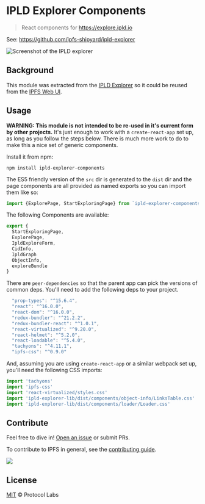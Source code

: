 # IPLD Explorer Components

> React components for https://explore.ipld.io

See: https://github.com/ipfs-shipyard/ipld-explorer

![Screenshot of the IPLD explorer](https://user-images.githubusercontent.com/58871/43152632-f310763c-8f66-11e8-9449-2e362a9f3047.png)

## Background

This module was extracted from the [IPLD Explorer](https://github.com/ipfs-shipyard/ipld-explorer) so it could be reused from the [IPFS Web UI](https://github.com/ipfs-shipyard/ipfs-webui).

## Usage

**WARNING: This module is not intended to be re-used in it's current form by other projects.** It's just enough to work with a `create-react-app` set up, as long as you follow the steps below. There is much more work to do to make this a nice set of generic components.

Install it from npm:

```console
npm install ipld-explorer-components
```

The ES5 friendly version of the `src` dir is generated to the `dist` dir and the
page components are all provided as named exports so you can import them like so:

```js
import {ExplorePage, StartExploringPage} from `ipld-explorer-components`
```

The following Components are available:

```js
export {
  StartExploringPage,
  ExplorePage,
  IpldExploreForm,
  CidInfo,
  IpldGraph
  ObjectInfo,
  exploreBundle
}
```

There are `peer-dependencies` so that the parent app can pick the versions of common deps. You'll need to add the following deps to your project.

```js
  "prop-types": "^15.6.4",
  "react": "^16.0.0",
  "react-dom": "^16.0.0",
  "redux-bundler": "^21.2.2",
  "redux-bundler-react": "^1.0.1",
  "react-virtualized": "^9.20.0",
  "react-helmet": "^5.2.0",
  "react-loadable": "^5.4.0",
  "tachyons": "^4.11.1",
  "ipfs-css": "^0.9.0"
```

And, assuming you are using `create-react-app` or a similar webpack set up, you'll need the following CSS imports:

```js
import 'tachyons'
import 'ipfs-css'
import 'react-virtualized/styles.css'
import 'ipld-explorer-lib/dist/components/object-info/LinksTable.css'
import 'ipld-explorer-lib/dist/components/loader/Loader.css'
```

## Contribute

Feel free to dive in! [Open an issue](https://github.com/ipfs-shipyard/ipld-explorer/issues/new) or submit PRs.

To contribute to IPFS in general, see the [contributing guide](https://github.com/ipfs/community/blob/master/contributing.md).

[![](https://cdn.rawgit.com/jbenet/contribute-ipfs-gif/master/img/contribute.gif)](https://github.com/ipfs/community/blob/master/contributing.md)

## License

[MIT](LICENSE) © Protocol Labs
